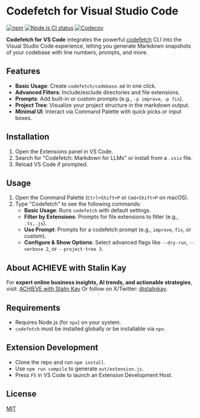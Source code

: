 # Codefetch for Visual Studio Code

[![npm](https://img.shields.io/npm/v/codefetch-vscode.svg)](https://www.npmjs.com/package/codefetch-vscode) [![Node.js CI status](https://github.com/stalinkay/codefetch-vscode/workflows/Node.js%20CI/badge.svg)](https://github.com/stalinkay/codefetch-vscode/actions) [![Codecov](https://codecov.io/gh/stalinkay/codefetch-vscode/graph/badge.svg)](https://codecov.io/gh/stalinkay/codefetch-vscode)

**Codefetch for VS Code** integrates the powerful [codefetch](https://www.npmjs.com/package/codefetch) CLI into the Visual Studio Code experience, letting you generate Markdown snapshots of your codebase with line numbers, prompts, and more.

## Features

- **Basic Usage**: Create `codefetch/codebase.md` in one click.
- **Advanced Filters**: Include/exclude directories and file extensions.
- **Prompts**: Add built-in or custom prompts (e.g., `-p improve`, `-p fix`).
- **Project Tree**: Visualize your project structure in the markdown output.
- **Minimal UI**: Interact via Command Palette with quick picks or input boxes.

## Installation

1. Open the Extensions panel in VS Code.
2. Search for "Codefetch: Markdown for LLMs" or install from a `.vsix` file.
3. Reload VS Code if prompted.

## Usage

1. Open the Command Palette (`Ctrl+Shift+P` or `Cmd+Shift+P` on macOS).
2. Type "Codefetch" to see the following commands:
   - **Basic Usage**: Runs `codefetch` with default settings.
   - **Filter by Extensions**: Prompts for file extensions to filter (e.g., `.ts,.js`).
   - **Use Prompt**: Prompts for a codefetch prompt (e.g., `improve`, `fix`, or custom).
   - **Configure & Show Options**: Select advanced flags like `--dry-run`, `--verbose 2`, or `--project-tree 3`.

## About ACHIEVE with Stalin Kay

For **expert online business insights, AI trends, and actionable strategies**, visit:
[ACHIEVE with Stalin Kay](https://achieve.stalinkay.com)
Or follow on X/Twitter: [@stalinkay](https://x.com/stalinkay).

## Requirements

- Requires Node.js (for `npx`) on your system.
- `codefetch` must be installed globally or be installable via `npx`.

## Extension Development

- Clone the repo and run `npm install`.
- Use `npm run compile` to generate `out/extension.js`.
- Press `F5` in VS Code to launch an Extension Development Host.

## License

[MIT](LICENSE)

